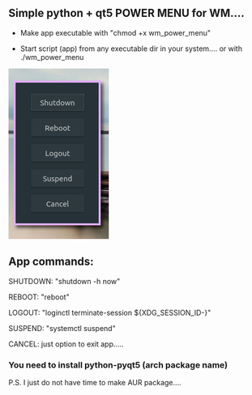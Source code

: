 ## Simple python + qt5 POWER MENU for WM....


- Make app executable with "chmod +x wm_power_menu"

- Start script (app) from any executable dir in your system.... or with ./wm_power_menu


![wm_power_menu](https://raw.githubusercontent.com/Pyntux/wm_power_menu/main/wm_power_menu.png)



## App commands:

SHUTDOWN: "shutdown -h now"

REBOOT:   "reboot"

LOGOUT:   "loginctl terminate-session ${XDG_SESSION_ID-}"

SUSPEND:  "systemctl suspend"

CANCEL: just option to exit app.....


### You need to install python-pyqt5 (arch package name)

P.S. I just do not have time to make AUR package....
